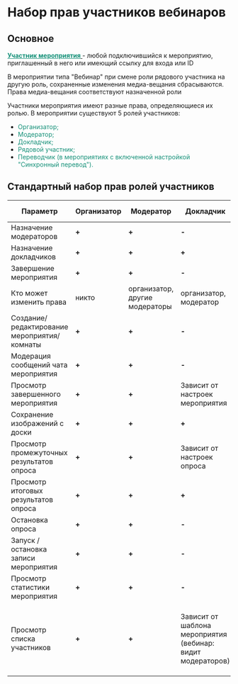 # Набор прав участников вебинаров

## Основное

<span style="text-decoration: underline;"><span style="color: rgb(22, 145, 121); text-decoration: underline;">**Участник мероприятия**</span> </span>- любой подключившийся к мероприятию, приглашенный в него или имеющий ссылку для входа или ID

В мероприятии типа "Вебинар" при смене роли рядового участника на другую роль, сохраненные изменения медиа-вещания сбрасываются. Права медиа-вещания соответствуют назначенной роли

Участники мероприятия имеют разные права, определяющиеся их ролью. В мероприятии существуют 5 ролей участников:

- <span style="color: rgb(22, 145, 121);">Организатор;</span>
- <span style="color: rgb(22, 145, 121);">Модератор;</span>
- <span style="color: rgb(22, 145, 121);">Докладчик;</span>
- <span style="color: rgb(22, 145, 121);">Рядовой участник;</span>
- <span style="color: rgb(22, 145, 121);">Переводчик (в мероприятиях с включенной настройкой "Синхронный перевод").</span>

## Стандартный набор прав ролей участников

| Параметр                                     | Организатор | Модератор                      | Докладчик                                                   | Рядовой участник                                                          | Переводчик                                                                |
| -------------------------------------------- | ----------- | ------------------------------ | ----------------------------------------------------------- | ------------------------------------------------------------------------- | ------------------------------------------------------------------------- |
| Назначение модераторов                       | **+**       | **+**                          | **-**                                                       | **-**                                                                     | **-**                                                                     |
| Назначение докладчиков                       | **+**       | **+**                          | **+**                                                       | **-**                                                                     | **-**                                                                     |
| Завершение мероприятия                       | **+**       | **+**                          | **-**                                                       | **-**                                                                     | **-**                                                                     |
| Кто может изменить права                     | никто       | организатор, другие модераторы | организатор, модератор                                      | организатор, модератор                                                    | организатор, модератор                                                    |
| Создание/ редактирование мероприятия/комнаты | **+**       | **+**                          | **-**                                                       | **-**                                                                     | **-**                                                                     |
| Модерация сообщений чата мероприятия         | **+**       | **+**                          | **-**                                                       | **-**                                                                     | **-**                                                                     |
| Просмотр завершенного мероприятия            | **+**       | **+**                          | Зависит от настроек мероприятия                             | Зависит от настроек мероприятия                                           | Зависит от настроек мероприятия                                           |
| Сохранение изображений с доски               | **+**       | **+**                          | **+**                                                       | **+**                                                                     | **+**                                                                     |
| Просмотр промежуточных результатов опроса    | **+**       | **+**                          | Зависит от настроек опроса                                  | Зависит от настроек опроса                                                | Зависит от настроек опроса                                                |
| Просмотр итоговых результатов опроса         | **+**       | **+**                          | **+**                                                       | **+**                                                                     | **+**                                                                     |
| Остановка опроса                             | **+**       | **+**                          | **-**                                                       | **-**                                                                     | **-**                                                                     |
| Запуск / остановка записи мероприятия        | **+**       | **+**                          | **-**                                                       | **-**                                                                     | **-**                                                                     |
| Просмотр статистики мероприятия              | **+**       | **+**                          | **-**                                                       | **-**                                                                     | **-**                                                                     |
| Просмотр списка участников                   | **+**       | **+**                          | Зависит от шаблона мероприятия (вебинар: видит модераторов) | Зависит от шаблона мероприятия (вебинар: видит докладчиков и модераторов) | Зависит от шаблона мероприятия (вебинар: видит докладчиков и модераторов) |

